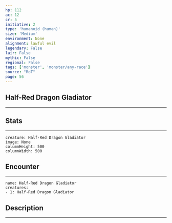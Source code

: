 ```yaml
---
hp: 112
ac: 12
cr: 5
initiative: 2
type: 'humanoid (human)'    
size: 'Medium'
environment: None
alignment: lawful evil
legendary: False
lair: False
mythic: False
regional: False
tags: ['monster', 'monster/any-race']
source: "RoT"
page: 56
---
```


## Half-Red Dragon Gladiator
---



## Stats
---

```statblock
creature: Half-Red Dragon Gladiator
image: None
columnHeight: 500
columnWidth: 500
```

## Encounter
---

```encounter-table
name: Half-Red Dragon Gladiator
creatures:
- 1: Half-Red Dragon Gladiator
```

## Description
---




